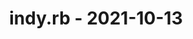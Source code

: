 ---
layout: post
title: indy.rb - 2021-10-13
datetime: '2021-10-13T19:00:00-04:00'
name: indy.rb
external_url: https://meetingplace.io/indyrb/events/7072
online_event: false
year_month: 2021-10
---